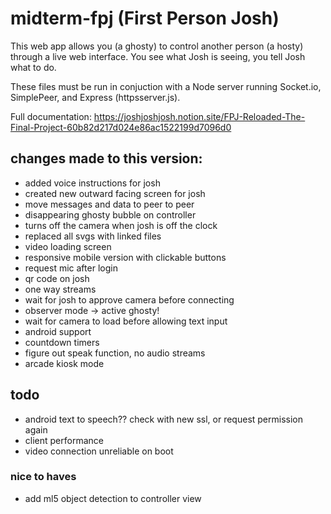 # midterm-fpj (First Person Josh)

This web app allows you (a ghosty) to control another person (a hosty) through a live web interface. You see what Josh is seeing, you tell Josh what to do.

These files must be run in conjuction with a Node server running Socket.io, SimplePeer, and Express (httpsserver.js).

Full documentation: https://joshjoshjosh.notion.site/FPJ-Reloaded-The-Final-Project-60b82d217d024e86ac1522199d7096d0


## changes made to this version:
- added voice instructions for josh
- created new outward facing screen for josh
- move messages and data to peer to peer
- disappearing ghosty bubble on controller
- turns off the camera when josh is off the clock
- replaced all svgs with linked files
- video loading screen
- responsive mobile version with clickable buttons
- request mic after login
- qr code on josh
- one way streams 
- wait for josh to approve camera before connecting
- observer mode -> active ghosty!
- wait for camera to load before allowing text input
- android support
- countdown timers
- figure out speak function, no audio streams
- arcade kiosk mode

## todo
- android text to speech?? check with new ssl, or request permission again
- client performance
- video connection unreliable on boot

### nice to haves
- add ml5 object detection to controller view